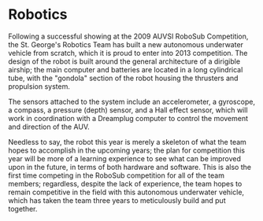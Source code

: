 Robotics
========

Following a successful showing at the 2009 AUVSI RoboSub Competition, the St. George's Robotics Team has built a new autonomous underwater vehicle from scratch, which it is proud to enter into 2013 competition. The design of the robot is built around the general architecture of a dirigible airship; the main computer and batteries are located in a long cylindrical tube, with the "gondola" section of the robot housing the thrusters and propulsion system.

The sensors attached to the system include an accelerometer, a gyroscope, a compass, a pressure (depth) sensor, and a Hall effect sensor, which will work in coordination with a Dreamplug computer to control the movement and direction of the AUV.

Needless to say, the robot this year is merely a skeleton of what the team hopes to accomplish in the upcoming years; the plan for competition this year will be more of a learning experience to see what can be improved upon in the future, in terms of both hardware and software. This is also the first time competing in the RoboSub competition for all of the team members; regardless, despite the lack of experience, the team hopes to remain competitive in the field with this autonomous underwater vehicle, which has taken the team three years to meticulously build and put together.
